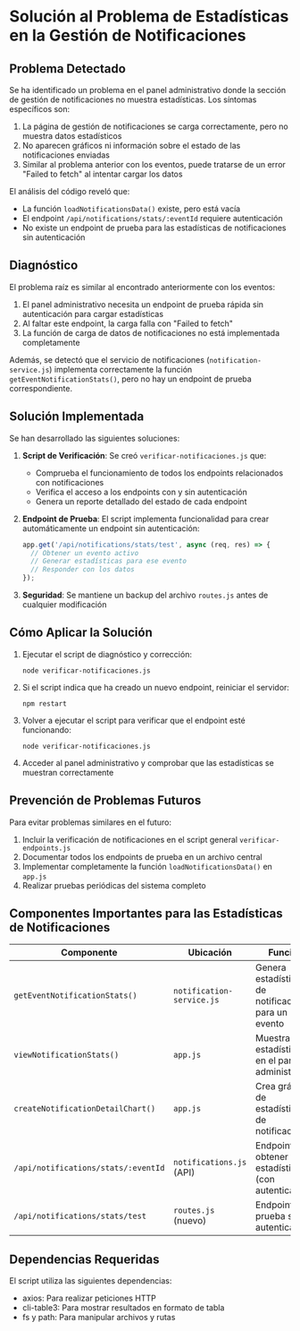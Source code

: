 # Solución al Problema de Estadísticas en la Gestión de Notificaciones

## Problema Detectado

Se ha identificado un problema en el panel administrativo donde la sección de gestión de notificaciones no muestra estadísticas. Los síntomas específicos son:

1. La página de gestión de notificaciones se carga correctamente, pero no muestra datos estadísticos
2. No aparecen gráficos ni información sobre el estado de las notificaciones enviadas
3. Similar al problema anterior con los eventos, puede tratarse de un error "Failed to fetch" al intentar cargar los datos

El análisis del código reveló que:
- La función `loadNotificationsData()` existe, pero está vacía
- El endpoint `/api/notifications/stats/:eventId` requiere autenticación
- No existe un endpoint de prueba para las estadísticas de notificaciones sin autenticación

## Diagnóstico

El problema raíz es similar al encontrado anteriormente con los eventos:

1. El panel administrativo necesita un endpoint de prueba rápida sin autenticación para cargar estadísticas
2. Al faltar este endpoint, la carga falla con "Failed to fetch"
3. La función de carga de datos de notificaciones no está implementada completamente

Además, se detectó que el servicio de notificaciones (`notification-service.js`) implementa correctamente la función `getEventNotificationStats()`, pero no hay un endpoint de prueba correspondiente.

## Solución Implementada

Se han desarrollado las siguientes soluciones:

1. **Script de Verificación**: Se creó `verificar-notificaciones.js` que:
   - Comprueba el funcionamiento de todos los endpoints relacionados con notificaciones
   - Verifica el acceso a los endpoints con y sin autenticación
   - Genera un reporte detallado del estado de cada endpoint

2. **Endpoint de Prueba**: El script implementa funcionalidad para crear automáticamente un endpoint sin autenticación:
   ```javascript
   app.get('/api/notifications/stats/test', async (req, res) => {
     // Obtener un evento activo
     // Generar estadísticas para ese evento
     // Responder con los datos
   });
   ```

3. **Seguridad**: Se mantiene un backup del archivo `routes.js` antes de cualquier modificación

## Cómo Aplicar la Solución

1. Ejecutar el script de diagnóstico y corrección:
   ```
   node verificar-notificaciones.js
   ```

2. Si el script indica que ha creado un nuevo endpoint, reiniciar el servidor:
   ```
   npm restart
   ```

3. Volver a ejecutar el script para verificar que el endpoint esté funcionando:
   ```
   node verificar-notificaciones.js
   ```

4. Acceder al panel administrativo y comprobar que las estadísticas se muestran correctamente

## Prevención de Problemas Futuros

Para evitar problemas similares en el futuro:

1. Incluir la verificación de notificaciones en el script general `verificar-endpoints.js`
2. Documentar todos los endpoints de prueba en un archivo central
3. Implementar completamente la función `loadNotificationsData()` en `app.js`
4. Realizar pruebas periódicas del sistema completo

## Componentes Importantes para las Estadísticas de Notificaciones

| Componente | Ubicación | Función |
|----------|-----------|---------------|
| `getEventNotificationStats()` | `notification-service.js` | Genera estadísticas de notificaciones para un evento |
| `viewNotificationStats()` | `app.js` | Muestra estadísticas en el panel administrativo |
| `createNotificationDetailChart()` | `app.js` | Crea gráficos de estadísticas de notificaciones |
| `/api/notifications/stats/:eventId` | `notifications.js` (API) | Endpoint para obtener estadísticas (con autenticación) |
| `/api/notifications/stats/test` | `routes.js` (nuevo) | Endpoint de prueba sin autenticación |

## Dependencias Requeridas

El script utiliza las siguientes dependencias:
- axios: Para realizar peticiones HTTP
- cli-table3: Para mostrar resultados en formato de tabla
- fs y path: Para manipular archivos y rutas 